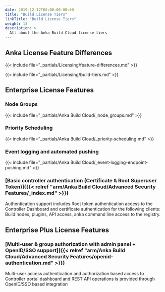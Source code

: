```yaml
---
date: 2019-12-12T00:00:00-00:00
title: "Build License Tiers"
linkTitle: "Build License Tiers"
weight: 13
description: >
  All about the Anka Build Cloud license tiers
---
```


## Anka License Feature Differences

{{< include file="_partials/Licensing/feature-differences.md" >}}

{{< include file="_partials/Licensing/build-tiers.md" >}}

## Enterprise License Features

### Node Groups

{{< include file="_partials/Anka Build Cloud/_node_groups.md" >}}

### Priority Scheduling

{{< include file="_partials/Anka Build Cloud/_priority-scheduling.md" >}}

### Event logging and automated pushing

{{< include file="_partials/Anka Build Cloud/_event-logging-endpoint-pushing.md" >}}

### [Basic controller authentication (Certificate & Root Superuser Token)]({{< relref "arm/Anka Build Cloud/Advanced Security Features/_index.md" >}})

Authentication support includes Root token authentication access to the Controller Dashboard and certificate authentication for the following clients: Build nodes, plugins, API access, anka command line access to the registry.

## Enterprise Plus License Features

### [Multi-user & group authorization with admin panel + OpenID/SSO support]({{< relref "arm/Anka Build Cloud/Advanced Security Features/openid-authentication.md" >}})

Multi-user access authentication and authorization based access to Controller portal dashboard and REST API operations is provided through OpenID/SSO based integration
